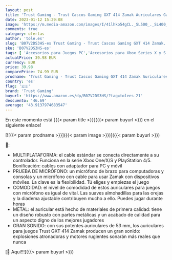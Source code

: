 ```yaml
---
layout: post
title: 'Trust Gaming - Trust Cascos Gaming GXT 414 Zamak Auriculares Gamer con Micrófono Extraíble y Flexible y Diadema Ajustable  Cable Trenzado de 1 m  para PS4  PS5  PC  Nintendo Switch  Xbox One  Xbox Series X - Negro'
date: 2023-01-12 15:29:08
image: 'https://m.media-amazon.com/images/I/41lhko54gCL._SL500_._SL400_.jpg'
comments: true
category: ofertas
author: 'tole.es'
slug: 'B07V2DS3HS-es Trust Gaming - Trust Cascos Gaming GXT 414 Zamak...'
sku: 'B07V2DS3HS-es'
tags: [ 'Accesorios para Juegos PC','Accesorios para Xbox Series X y S','Electrónica','Hardware y juegos para PlayStation 4','Hardware y juegos para Xbox Series X y S','Informática','Juegos y Accesorios para PC','Videojuegos','nintendo','ps4','ps5','trust gaming','xbox','🇪🇸', ]
actualPrice: 39.98 EUR
currency: EUR
price: 39.98
comparePrice: 74.99 EUR
prodname: 'Trust Gaming - Trust Cascos Gaming GXT 414 Zamak Auriculares Gamer con Micrófono Extraíble y Flexible y Diadema Ajustable  Cable Trenzado de 1 m  para PS4  PS5  PC  Nintendo Switch  Xbox One  Xbox Series X - Negro'
country: 'es'
flag: '🇪🇸'
brand: 'Trust Gaming'
buyurl: 'https://www.amazon.es/dp/B07V2DS3HS/?tag=tolees-21'
descuento: '46.69'
average: '43.9137974683547'
---
```


En este momento está [{{< param title >}}]({{< param buyurl >}}) en el siguiente enlace!

[![{{< param prodname >}}]({{< param image >}})]({{< param buyurl >}})

🔎:

- MULTIPLATAFORMA: el cable estándar se conecta directamente a su controlador. Funciona en la serie Xbox One/X/S y PlayStation 4/5. Bonificación: cables con adaptador para PC y móvil
- PRUEBA DE MICRÓFONO: un micrófono de brazo para computadoras y consolas y un micrófono con cable para usar Zamak con dispositivos móviles. La clave es la flexibilidad. Tú eliges y empiezas el juego
- COMODIDAD: el nivel de comodidad de estos auriculares para juegos con micrófono es igual de vital. Las suaves almohadillas para las orejas y la diadema ajustable contribuyen mucho a ello. Puedes jugar durante horas
- METAL: el auricular está hecho de materiales de primera calidad: tiene un diseño robusto con partes metálicas y un acabado de calidad para un aspecto digno de los mejores jugadores
- GRAN SONIDO: con sus potentes auriculares de 53 mm, los auriculares para juegos Trust GXT 414 Zamak producen un gran sonido: explosiones atronadoras y motores rugientes sonarán más reales que nunca

[🛒 Aquí!!!]({{< param buyurl >}})
